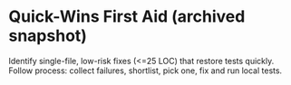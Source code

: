 # Quick-Wins First Aid (archived snapshot)

Identify single-file, low-risk fixes (<=25 LOC) that restore tests quickly. Follow process: collect failures, shortlist, pick one, fix and run local tests.


